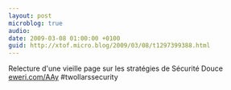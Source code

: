 ```yaml
---
layout: post
microblog: true
audio: 
date: 2009-03-08 01:00:00 +0100
guid: http://xtof.micro.blog/2009/03/08/t1297399388.html
---
```

Relecture d'une vieille page sur les stratégies de Sécurité Douce  [eweri.com/AAy](http://eweri.com/AAy) #twollarssecurity
